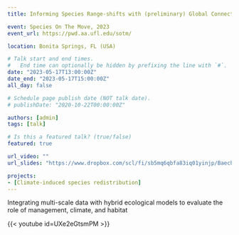 ```yaml
---
title: Informing Species Range-shifts with (preliminary) Global Connectivity 

event: Species On The Move, 2023
event_url: https://pwd.aa.ufl.edu/sotm/

location: Bonita Springs, FL (USA)

# Talk start and end times.
#   End time can optionally be hidden by prefixing the line with `#`.
date: "2023-05-17T13:00:00Z"
date_end: "2023-05-17T15:00:00Z"
all_day: false

# Schedule page publish date (NOT talk date).
# publishDate: "2020-10-22T00:00:00Z"

authors: [admin]
tags: [talk]

# Is this a featured talk? (true/false)
featured: true

url_video: ""
url_slides: "https://www.dropbox.com/scl/fi/sb5mq6qbfa83iq01yinjp/Baecher_et_al_2023_SOTM.pptx?dl=0&rlkey=b4tit2c1et8btsfoqrh2n1tpd"

projects:
- [Climate-induced species redistribution]
---
```


Integrating multi-scale data with hybrid ecological models to evaluate the role of management, climate, and habitat


{{< youtube id=UXe2eGtsmPM >}}
